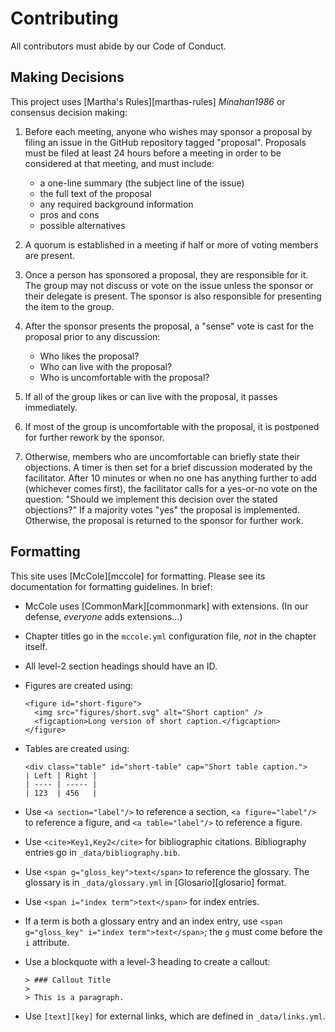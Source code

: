 ---
---

# Contributing

All contributors must abide by our <span i="Code of Conduct">Code of Conduct</span>.

## Making Decisions

This project uses [Martha's Rules][marthas-rules] <cite>Minahan1986</cite>
or consensus decision making:

1.  Before each meeting, anyone who wishes may sponsor a proposal by filing an
    issue in the GitHub repository tagged "proposal".  Proposals must be filed
    at least 24 hours before a meeting in order to be considered at that
    meeting, and must include:
    -   a one-line summary (the subject line of the issue)
    -   the full text of the proposal
    -   any required background information
    -   pros and cons
    -   possible alternatives

2.  A quorum is established in a meeting if half or more of voting members are
    present.

3.  Once a person has sponsored a proposal, they are responsible for it.  The
    group may not discuss or vote on the issue unless the sponsor or their
    delegate is present.  The sponsor is also responsible for presenting the
    item to the group.

4.  After the sponsor presents the proposal, a "sense" vote is cast for the
    proposal prior to any discussion:
    -   Who likes the proposal?
    -   Who can live with the proposal?
    -   Who is uncomfortable with the proposal?

5.  If all of the group likes or can live with the proposal, it passes
    immediately.

6.  If most of the group is uncomfortable with the proposal, it is postponed for
    further rework by the sponsor.

7.  Otherwise, members who are uncomfortable can briefly state their objections.
    A timer is then set for a brief discussion moderated by the facilitator.
    After 10 minutes or when no one has anything further to add (whichever comes
    first), the facilitator calls for a yes-or-no vote on the question: "Should
    we implement this decision over the stated objections?"  If a majority votes
    "yes" the proposal is implemented.  Otherwise, the proposal is returned to
    the sponsor for further work.

## Formatting

This site uses [McCole][mccole]	for formatting. Please see its documentation for
formatting guidelines. In brief:

-   McCole uses [CommonMark][commonmark] with extensions.
    (In our defense, *everyone* adds extensions…)

-   Chapter titles go in the `mccole.yml` configuration file,
    *not* in the chapter itself.

-   All level-2 section headings should have an ID.

-   Figures are created using:
    ```
    <figure id="short-figure">
      <img src="figures/short.svg" alt="Short caption" />
      <figcaption>Long version of short caption.</figcaption>
    </figure>
    ```

-   Tables are created using:
    ```
    <div class="table" id="short-table" cap="Short table caption.">
    | Left | Right |
    | ---- | ----- |
    | 123  | 456   |
    ```

-   Use `<a section="label"/>` to reference a section,
    `<a figure="label"/>` to reference a figure,
    and `<a table="label"/>` to reference a figure.

-   Use `<cite>Key1,Key2</cite>` for bibliographic citations.
    Bibliography entries go in `_data/bibliography.bib`.

-   Use `<span g="gloss_key">text</span>` to reference the glossary.
    The glossary is in `_data/glossary.yml` in [Glosario][glosario]
    format.

-   Use `<span i="index term">text</span>` for index entries.

-   If a term is both a glossary entry and an index entry,
    use `<span g="gloss_key" i="index term">text</span>`;
    the `g` must come before the `i` attribute.

-   Use a blockquote with a level-3 heading to create a callout:
    ```
    > ### Callout Title
    >
    > This is a paragraph.
    ```

-   Use `[text][key]` for external links, which are defined
    in `_data/links.yml`.
